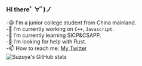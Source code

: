 ### Hi thereﾟ ∀ﾟ)ノ  
-😢 I'm a junior college student from China mainland.  
-🔭 I’m currently working on `C++`, `Javascript`.  
-🌱 I’m currently learning SICP&CSAPP.  
-🤔 I’m looking for help with Rust.  
-📫 How to reach me: [My Twitter](https://twitter.com/Felicia_cai)  
![Suzuya's GitHub stats](https://github-readme-stats.vercel.app/api?username=suzuyacai&show_icons=true&theme=vue-dark)
